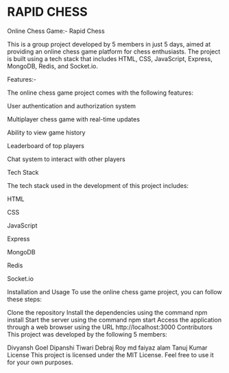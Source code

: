 # RAPID CHESS

Online Chess Game:- Rapid Chess

This is a group project developed by 5 members in just 5 days, aimed at providing an online chess game platform for chess enthusiasts. The project is built using a tech stack that includes HTML, CSS, JavaScript, Express, MongoDB, Redis, and Socket.io.

Features:- 

The online chess game project comes with the following features:

User authentication and authorization system

Multiplayer chess game with real-time updates

Ability to view game history

Leaderboard of top players

Chat system to interact with other players

Tech Stack

The tech stack used in the development of this project includes:

HTML

CSS

JavaScript

Express

MongoDB

Redis

Socket.io

Installation and Usage
To use the online chess game project, you can follow these steps:

Clone the repository
Install the dependencies using the command npm install
Start the server using the command npm start
Access the application through a web browser using the URL http://localhost:3000
Contributors
This project was developed by the following 5 members:

Divyansh Goel
Dipanshi Tiwari
Debraj Roy
md faiyaz alam
Tanuj Kumar
License
This project is licensed under the MIT License. Feel free to use it for your own purposes.
